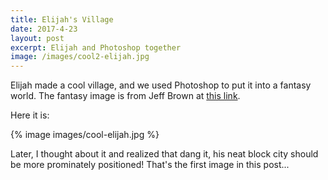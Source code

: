 ```yaml
---
title: Elijah's Village
date: 2017-4-23
layout: post
excerpt: Elijah and Photoshop together
image: /images/cool2-elijah.jpg
---
```


Elijah made a cool village, and we used Photoshop to put it into a fantasy
world.  The fantasy image is from Jeff Brown
at <a href="https://wall.alphacoders.com/big.php?i=579897">this link</a>.

Here it is:

{% image images/cool-elijah.jpg %}

Later, I thought about it and realized that dang it, his neat block city
should be more prominately positioned! That's the first image in this post...


